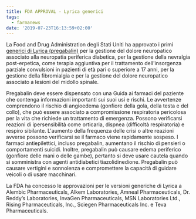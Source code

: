 ```yaml
---
title: FDA APPROVAL - Lyrica generici
tags:
  - farmanews
date: '2019-07-23T16:13:59+02:00'
---
```

La Food and Drug Administration degli Stati Uniti ha approvato i primi [generici di Lyrica (pregabalin)](https://www.fda.gov/news-events/press-announcements/fda-approves-first-generics-lyrica) per la gestione del dolore neuropatico associato alla neuropatia periferica diabetica, per la gestione della nevralgia post-erpetica, come terapia aggiuntiva per il trattamento dell'insorgenza parziale convulsioni in pazienti di età pari o superiore a 17 anni, per la gestione della fibromialgia e per la gestione del dolore neuropatico associato a lesioni del midollo spinale.

Pregabalin deve essere dispensato con una Guida ai farmaci del paziente che contenga informazioni importanti sui suoi usi e rischi. Le avvertenze comprendono il rischio di angioedema (gonfiore della gola, della testa e del collo), che può essere associato a compromissione respiratoria pericolosa per la vita che richiede un trattamento di emergenza. Possono verificarsi reazioni di ipersensibilità come orticaria, dispnea (difficoltà respiratoria) e respiro sibilante. L'aumento della frequenza delle crisi o altre reazioni avverse possono verificarsi se il farmaco viene rapidamente sospeso. I farmaci antiepilettici, incluso pregabalin, aumentano il rischio di pensieri o comportamenti suicidi. Inoltre, pregabalin può causare edema periferico (gonfiore delle mani o delle gambe), pertanto si deve usare cautela quando si somministra con agenti antidiabetici tiazolidinedione. Pregabalin può causare vertigini e sonnolenza e compromettere la capacità di guidare veicoli o di usare macchinari.

La FDA ha concesso le approvazioni per le versioni generiche di Lyrica a Alembic Pharmaceuticals, Alkem Laboratories, Amneal Pharmaceuticals, Dr. Reddy’s Laboratories, InvaGen Pharmaceuticals, MSN Laboratories Ltd., Rising Pharmaceuticals, Inc., Sciegen Pharmaceuticals Inc. e Teva Pharmaceuticals.
